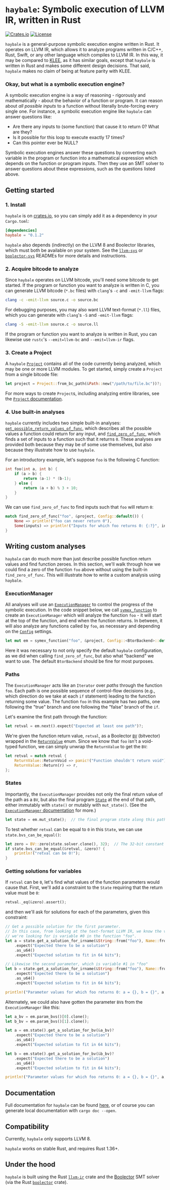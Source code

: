 # `haybale`: Symbolic execution of LLVM IR, written in Rust

[![Crates.io](http://meritbadge.herokuapp.com/haybale)](https://crates.io/crates/haybale)
[![License](https://img.shields.io/badge/license-MIT-blue.svg)](https://raw.githubusercontent.com/cdisselkoen/haybale/master/LICENSE)

`haybale` is a general-purpose symbolic execution engine written in Rust.
It operates on LLVM IR, which allows it to analyze programs written in C/C++,
Rust, Swift, or any other language which compiles to LLVM IR.
In this way, it may be compared to [KLEE], as it has similar goals, except
that `haybale` is written in Rust and makes some different design decisions.
That said, `haybale` makes no claim of being at feature parity with KLEE.

### Okay, but what is a symbolic execution engine?

A symbolic execution engine is a way of reasoning - rigorously and
mathematically - about the behavior of a function or program.
It can reason about _all possible inputs_ to a function without literally
brute-forcing every single one.
For instance, a symbolic execution engine like `haybale` can answer questions
like:

- Are there any inputs to (some function) that cause it to return 0? What are they?
- Is it possible for this loop to execute exactly 17 times?
- Can this pointer ever be NULL?

Symbolic execution engines answer these questions by converting each variable in
the program or function into a mathematical expression which depends on the
function or program inputs.
Then they use an SMT solver to answer questions about these expressions, such
as the questions listed above.

## Getting started

### 1. Install

`haybale` is on [crates.io](https://crates.io/crates/haybale), so you can simply
add it as a dependency in your `Cargo.toml`:

```toml
[dependencies]
haybale = "0.1.2"
```

`haybale` also depends (indirectly) on the LLVM 8 and Boolector libraries, which
must both be available on your system.
See the [`llvm-sys`] or [`boolector-sys`] READMEs for more details and instructions.

### 2. Acquire bitcode to analyze

Since `haybale` operates on LLVM bitcode, you'll need some bitcode to get started.
If the program or function you want to analyze is written in C, you can generate
LLVM bitcode (`*.bc` files) with `clang`'s `-c` and `-emit-llvm` flags:

```bash
clang -c -emit-llvm source.c -o source.bc
```

For debugging purposes, you may also want LLVM text-format (`*.ll`) files, which
you can generate with `clang`'s `-S` and `-emit-llvm` flags:

```bash
clang -S -emit-llvm source.c -o source.ll
```

If the program or function you want to analyze is written in Rust, you can likewise
use `rustc`'s `--emit=llvm-bc` and `--emit=llvm-ir` flags.

### 3. Create a Project

A `haybale` [`Project`] contains all of the code currently being analyzed, which
may be one or more LLVM modules.
To get started, simply create a `Project` from a single bitcode file:

```rust
let project = Project::from_bc_path(&Path::new("/path/to/file.bc"))?;
```

For more ways to create `Project`s, including analyzing entire libraries, see
the [`Project` documentation].

### 4. Use built-in analyses

`haybale` currently includes two simple built-in analyses:
[`get_possible_return_values_of_func`], which describes all the possible
values a function could return for any input, and [`find_zero_of_func`],
which finds a set of inputs to a function such that it returns `0`.
These analyses are provided both because they may be of some use themselves,
but also because they illustrate how to use `haybale`.

For an introductory example, let's suppose `foo` is the following C function:

```c
int foo(int a, int b) {
    if (a > b) {
        return (a-1) * (b-1);
    } else {
        return (a + b) % 3 + 10;
    }
}
```

We can use `find_zero_of_func` to find inputs such that `foo` will return `0`:

```rust
match find_zero_of_func("foo", &project, Config::default()) {
    None => println!("foo can never return 0"),
    Some(inputs) => println!("Inputs for which foo returns 0: {:?}", inputs),
}
```

## Writing custom analyses

`haybale` can do much more than just describe possible function return values
and find function zeroes.
In this section, we'll walk through how we could find a zero of the function
`foo` above without using the built-in `find_zero_of_func`.
This will illustrate how to write a custom analysis using `haybale`.

### ExecutionManager

All analyses will use an [`ExecutionManager`] to control the progress of the
symbolic execution.
In the code snippet below, we call [`symex_function`] to create an
`ExecutionManager` which will analyze the function `foo` - it will start at
the top of the function, and end when the function returns. In between, it
will also analyze any functions called by `foo`, as necessary and depending
on the [`Config`] settings.

```rust
let mut em = symex_function("foo", &project, Config::<BtorBackend>::default());
```

Here it was necessary to not only specify the default `haybale`
configuration, as we did when calling `find_zero_of_func`, but also what
"backend" we want to use.
The default `BtorBackend` should be fine for most purposes.

### Paths

The `ExecutionManager` acts like an `Iterator` over _paths_ through the function `foo`.
Each path is one possible sequence of control-flow decisions (e.g., which direction
do we take at each `if` statement) leading to the function returning some value.
The function `foo` in this example has two paths, one following the "true" branch and
one following the "false" branch of the `if`.

Let's examine the first path through the function:

```rust
let retval = em.next().expect("Expected at least one path")?;
```

We're given the function return value, `retval`, as a Boolector [`BV`] (bitvector)
wrapped in the [`ReturnValue`] enum.
Since we know that `foo` isn't a void-typed function, we can simply unwrap the
`ReturnValue` to get the `BV`:

```rust
let retval = match retval {
    ReturnValue::ReturnVoid => panic!("Function shouldn't return void"),
    ReturnValue::Return(r) => r,
};
```

### States

Importantly, the `ExecutionManager` provides not only the final return value of
the path as a `BV`, but also the final program [`State`] at the end of that path,
either immutably with `state()` or mutably with `mut_state()`. (See the
[`ExecutionManager` documentation] for more.)

```rust
let state = em.mut_state();  // the final program state along this path
```

To test whether `retval` can be equal to `0` in this `State`, we can use
`state.bvs_can_be_equal()`:

```rust
let zero = BV::zero(state.solver.clone(), 32);  // The 32-bit constant 0
if state.bvs_can_be_equal(&retval, &zero)? {
    println!("retval can be 0!");
}
```

### Getting solutions for variables

If `retval` can be `0`, let's find what values of the function parameters
would cause that.
First, we'll add a constraint to the `State` requiring that the return value
must be `0`:

```rust
retval._eq(&zero).assert();
```

and then we'll ask for solutions for each of the parameters, given this constraint:

```rust
// Get a possible solution for the first parameter.
// In this case, from looking at the text-format LLVM IR, we know the variable
// we're looking for is variable #0 in the function "foo".
let a = state.get_a_solution_for_irname(&String::from("foo"), Name::from(0))?
    .expect("Expected there to be a solution")
    .as_u64()
    .expect("Expected solution to fit in 64 bits");

// Likewise the second parameter, which is variable #1 in "foo"
let b = state.get_a_solution_for_irname(&String::from("foo"), Name::from(1))?
    .expect("Expected there to be a solution")
    .as_u64()
    .expect("Expected solution to fit in 64 bits");

println!("Parameter values for which foo returns 0: a = {}, b = {}", a, b);
```

Alternately, we could also have gotten the parameter `BV`s from the `ExecutionManager`
like this:

```rust
let a_bv = em.param_bvs()[0].clone();
let b_bv = em.param_bvs()[1].clone();

let a = em.state().get_a_solution_for_bv(&a_bv)?
    .expect("Expected there to be a solution")
    .as_u64()
    .expect("Expected solution to fit in 64 bits");

let b = em.state().get_a_solution_for_bv(&b_bv)?
    .expect("Expected there to be a solution")
    .as_u64()
    .expect("Expected solution to fit in 64 bits");

println!("Parameter values for which foo returns 0: a = {}, b = {}", a, b);
```

## Documentation

Full documentation for `haybale` can be found [here](https://PLSysSec.github.io/haybale),
or of course you can generate local documentation with `cargo doc --open`.

## Compatibility

Currently, `haybale` only supports LLVM 8.

`haybale` works on stable Rust, and requires Rust 1.36+.

## Under the hood

`haybale` is built using the Rust [`llvm-ir`] crate and the [Boolector] SMT
solver (via the Rust [`boolector`] crate).

[`llvm-ir`]: https://crates.io/crates/llvm-ir
[Boolector]: https://boolector.github.io/
[`boolector`]: https://crates.io/crates/boolector
[`llvm-sys`]: https://crates.io/crates/llvm-sys
[`boolector-sys`]: https://crates.io/crates/boolector-sys/
[KLEE]: https://klee.github.io/
[`Project`]: https://PLSysSec.github.io/haybale/haybale/project/struct.Project.html
[`Project` documentation]: https://PLSysSec.github.io/haybale/haybale/project/struct.Project.html
[`get_possible_return_values_of_func`]: https://PLSysSec.github.io/haybale/haybale/fn.get_possible_return_values_of_func.html
[`find_zero_of_func`]: https://PLSysSec.github.io/haybale/haybale/fn.find_zero_of_func.html
[`ExecutionManager`]: https://PLSysSec.github.io/haybale/haybale/struct.ExecutionManager.html
[`ExecutionManager` documentation]: https://PLSysSec.github.io/haybale/haybale/struct.ExecutionManager.html
[`symex_function`]: https://PLSysSec.github.io/haybale/haybale/fn.symex_function.html
[`Config`]: https://PLSysSec.github.io/haybale/haybale/struct.Config.html
[`BV`]: https://docs.rs/boolector/0.1.2/boolector/struct.BV.html
[`ReturnValue`]: https://PLSysSec.github.io/haybale/haybale/enum.ReturnValue.html
[`State`]: https://PLSysSec.github.io/haybale/haybale/struct.State.html
